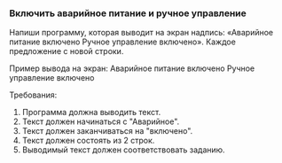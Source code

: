 
### Включить аварийное питание и ручное управление

Напиши программу, которая выводит на экран надпись:
&laquo;Аварийное питание включено
Ручное управление включено&raquo;.
Каждое предложение с новой строки.

Пример вывода на экран:
Аварийное питание включено
Ручное управление включено


Требования:
1.	Программа должна выводить текст.
2.	Текст должен начинаться с &quot;Аварийное&quot;.
3.	Текст должен заканчиваться на &quot;включено&quot;.
4.	Текст должен состоять из 2 строк.
5.	Выводимый текст должен соответствовать заданию.


